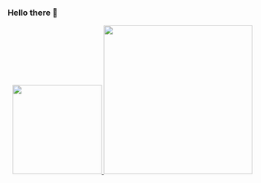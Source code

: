 ### Hello there 👋
<div align="center">
  <a href="https://github.com/Benj1x">
  <img height="180em" src="https://github-readme-stats.vercel.app/api?username=Benj1x&show_icons=true&theme=codeSTACKr&include_all_commits=true&count_private=true"/>
  <img height="300em" src="https://github-readme-stats.vercel.app/api/top-langs/?username=Benj1x&layout=pie"/>
</div>

<!--
**Benj1x/Benj1x** is a ✨ _special_ ✨ repository because its `README.md` (this file) appears on your GitHub profile.

Here are some ideas to get you started:

- 🔭 I’m currently working on ...
- 🌱 I’m currently learning ...
- 👯 I’m looking to collaborate on ...
- 🤔 I’m looking for help with ...
- 💬 Ask me about ...
- 📫 How to reach me: ...
- 😄 Pronouns: ...
- ⚡ Fun fact: ...
-->
